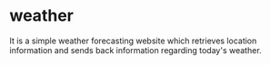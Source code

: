 # weather
It is a simple weather forecasting website which retrieves location information and sends back information regarding today's weather.
